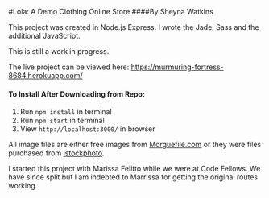 #Lola: A Demo Clothing Online Store
####By Sheyna Watkins

This project was created in Node.js Express. I wrote the Jade, Sass and the additional JavaScript.

This is still a work in progress.

The live project can be viewed here:
https://murmuring-fortress-8684.herokuapp.com/

#### To Install After Downloading from Repo:
1. Run `npm install` in terminal
2. Run `npm start` in terminal
3. View `http://localhost:3000/` in browser

All image files are either free images from [Morguefile.com](http://www.morguefile.com/) or they were files purchased from [istockphoto](http://www.istockphoto.com/photo/different-female-clothes-shoes-and-accessories-13251506?st=8334a50).

I started this project with Marissa Felitto while we were at Code Fellows. We have since split but I am indebted to Marrissa for getting the original routes working.
